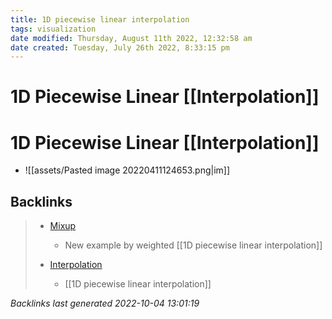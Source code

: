 ```yaml
---
title: 1D piecewise linear interpolation
tags: visualization
date modified: Thursday, August 11th 2022, 12:32:58 am
date created: Tuesday, July 26th 2022, 8:33:15 pm
---
```


# 1D Piecewise Linear [[Interpolation]]

# 1D Piecewise Linear [[Interpolation]]
- ![[assets/Pasted image 20220411124653.png|im]]

## Backlinks

> - [Mixup](Mixup.md)
>   - New example by weighted [[1D piecewise linear interpolation]]
>    
> - [Interpolation](Interpolation.md)
>   - [[1D piecewise linear interpolation]]

_Backlinks last generated 2022-10-04 13:01:19_
